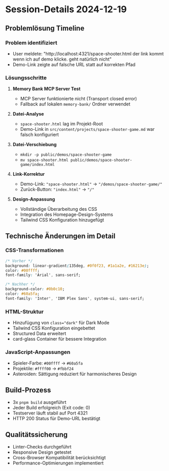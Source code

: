 # Session-Details 2024-12-19

## Problemlösung Timeline

### Problem identifiziert
- User meldete: "http://localhost:4321/space-shooter.html der link kommt wenn ich auf demo klicke. geht natürlich nicht"
- Demo-Link zeigte auf falsche URL statt auf korrekten Pfad

### Lösungsschritte
1. **Memory Bank MCP Server Test**
   - MCP Server funktionierte nicht (Transport closed error)
   - Fallback auf lokalen `memory-bank/` Ordner verwendet

2. **Datei-Analyse**
   - `space-shooter.html` lag im Projekt-Root
   - Demo-Link in `src/content/projects/space-shooter-game.md` war falsch konfiguriert

3. **Datei-Verschiebung**
   - `mkdir -p public/demos/space-shooter-game`
   - `mv space-shooter.html public/demos/space-shooter-game/index.html`

4. **Link-Korrektur**
   - Demo-Link: `"space-shooter.html"` → `"/demos/space-shooter-game/"`
   - Zurück-Button: `"index.html"` → `"/"`

5. **Design-Anpassung**
   - Vollständige Überarbeitung des CSS
   - Integration des Homepage-Design-Systems
   - Tailwind CSS Konfiguration hinzugefügt

## Technische Änderungen im Detail

### CSS-Transformationen
```css
/* Vorher */
background: linear-gradient(135deg, #0f0f23, #1a1a2e, #16213e);
color: #00ffff;
font-family: 'Arial', sans-serif;

/* Nachher */
background-color: #0b0c10;
color: #60a5fa;
font-family: 'Inter', 'IBM Plex Sans', system-ui, sans-serif;
```

### HTML-Struktur
- Hinzufügung von `class="dark"` für Dark Mode
- Tailwind CSS Konfiguration eingebettet
- Structured Data erweitert
- card-glass Container für bessere Integration

### JavaScript-Anpassungen
- Spieler-Farbe: `#00ffff` → `#60a5fa`
- Projektile: `#ffff00` → `#fbbf24`
- Asteroiden: Sättigung reduziert für harmonischeres Design

## Build-Prozess
- 3x `pnpm build` ausgeführt
- Jeder Build erfolgreich (Exit code: 0)
- Testserver läuft stabil auf Port 4321
- HTTP 200 Status für Demo-URL bestätigt

## Qualitätssicherung
- Linter-Checks durchgeführt
- Responsive Design getestet
- Cross-Browser Kompatibilität berücksichtigt
- Performance-Optimierungen implementiert
